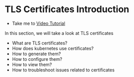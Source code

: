 # TLS Certificates Introduction
  - Take me to [Video Tutorial](https://kodekloud.com/topic/tls-introduction/)
  
In this section, we will take a look at TLS certificates
- What are TLS certificates?
- How does kubernetes use certificates?
- How to generate them?
- How to configure them?
- How to view them?
- How to troubleshoot issues related to certificates
